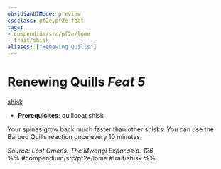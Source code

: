 ```yaml
---
obsidianUIMode: preview
cssclass: pf2e,pf2e-feat
tags:
- compendium/src/pf2e/lome
- trait/shisk
aliases: ["Renewing Quills"]
---
```

# Renewing Quills  *Feat 5*  
[shisk](../../Rules/traits/shisk-lome.md)  

- **Prerequisites**: quillcoat shisk

Your spines grow back much faster than other shisks. You can use the Barbed Quills reaction once every 10 minutes.

*Source: Lost Omens: The Mwangi Expanse p. 126*  
%% #compendium/src/pf2e/lome #trait/shisk %%